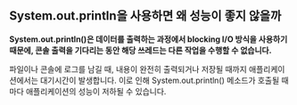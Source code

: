 ## System.out.println을 사용하면 왜 성능이 좋지 않을까

**System.out.println()은 데이터를 출력하는 과정에서 blocking I/O 방식을 사용하기 때문에, 콘솔 출력을 기다리는 동안 해당 쓰레드는 다른 작업을 수행할 수 없습니다.**

파일이나 콘솔에 로그를 남길 때, 내용이 완전히 출력되거나 저장될 때까지 애플리케이션에서는 대기시간이 발생합니다. 이로 인해 System.out.println() 메소드가 호출될 때마다 애플리케이션의 성능이 저하될 수 있습니다.




